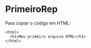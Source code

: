 # PrimeiroRep

Para copiar o código em HTML:
``` 
<html>
  <h1>Meu primeiro arquivo HTML</h1>
</html>
```

